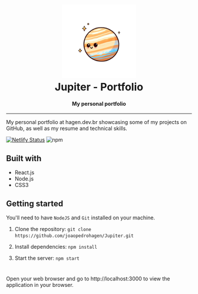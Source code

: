 <h1 align="center">
  <br>
  <img src="jupiter.png" width="200">
  <br>
  Jupiter - Portfolio
  <br>
</h1>

<h4 align="center"> My personal portfolio </h4>

---

My personal portfolio at hagen.dev.br showcasing some of my projects on GitHub, as well as my resume and technical skills.

[![Netlify Status](https://api.netlify.com/api/v1/badges/ff6f48a3-14df-4d0f-81f6-7bec213ca284/deploy-status)](https://app.netlify.com/sites/ephemeral-dolphin-1dc0b4/deploys)
![npm](https://img.shields.io/badge/npm-8.11.0-green)

## Built with

* React.js
* Node.js
* CSS3

## Getting started

You'll need to have ```NodeJS``` and ```Git``` installed on your machine.

1. Clone the repository:
``` git clone https://github.com/joaopedrohagen/Jupiter.git ```

2. Install dependencies:
``` npm install ```

3. Start the server:
``` npm start ```


#
#
Open your web browser and go to http://localhost:3000 to view the application in your browser.
